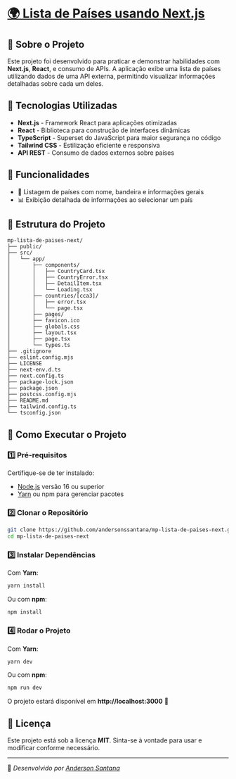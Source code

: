 # [🌍 Lista de Países usando Next.js](https://codante.io/mini-projetos/lista-de-paises-nextjs)

## 📖 Sobre o Projeto
Este projeto foi desenvolvido para praticar e demonstrar habilidades com **Next.js**, **React**, e consumo de APIs. A aplicação exibe uma lista de países utilizando dados de uma API externa, permitindo visualizar informações detalhadas sobre cada um deles.

## 🚀 Tecnologias Utilizadas

- **Next.js** - Framework React para aplicações otimizadas
- **React** - Biblioteca para construção de interfaces dinâmicas
- **TypeScript** - Superset do JavaScript para maior segurança no código
- **Tailwind CSS** - Estilização eficiente e responsiva
- **API REST** - Consumo de dados externos sobre países

## 📌 Funcionalidades

- 📍 Listagem de países com nome, bandeira e informações gerais
- 📊 Exibição detalhada de informações ao selecionar um país

## 📂 Estrutura do Projeto

```
mp-lista-de-paises-next/
├── public/
├── src/
│   └── app/
│       ├── components/
│       │   ├── CountryCard.tsx
│       │   ├── CountryError.tsx
│       │   ├── DetailItem.tsx
│       │   └── Loading.tsx
│       ├── countries/[cca3]/
│       │   ├── error.tsx
│       │   └── page.tsx
│       ├── pages/
│       ├── favicon.ico
│       ├── globals.css
│       ├── layout.tsx
│       ├── page.tsx
│       └── types.ts
├── .gitignore
├── eslint.config.mjs
├── LICENSE
├── next-env.d.ts
├── next.config.ts
├── package-lock.json
├── package.json
├── postcss.config.mjs
├── README.md
├── tailwind.config.ts
└── tsconfig.json
```

## 🎯 Como Executar o Projeto

### 1️⃣ Pré-requisitos
Certifique-se de ter instalado:
- [Node.js](https://nodejs.org/) versão 16 ou superior
- [Yarn](https://yarnpkg.com/) ou npm para gerenciar pacotes

### 2️⃣ Clonar o Repositório
```bash
git clone https://github.com/andersonssantana/mp-lista-de-paises-next.git
cd mp-lista-de-paises-next
```

### 3️⃣ Instalar Dependências
Com **Yarn**:
```bash
yarn install
```
Ou com **npm**:
```bash
npm install
```

### 4️⃣ Rodar o Projeto
Com **Yarn**:
```bash
yarn dev
```
Ou com **npm**:
```bash
npm run dev
```
O projeto estará disponível em **http://localhost:3000** 🚀

## 📜 Licença
Este projeto está sob a licença **MIT**. Sinta-se à vontade para usar e modificar conforme necessário.

---
📌 *Desenvolvido por [Anderson Santana](https://github.com/andersonssantana)*